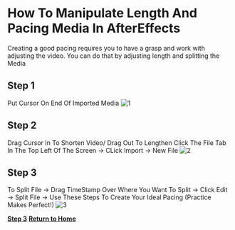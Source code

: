 # How To Manipulate Length And Pacing Media In AfterEffects

Creating a good pacing requires you to have a grasp and work with adjusting the video. You can do that by adjusting length and splitting the Media

## Step 1

Put Cursor On End Of Imported Media
![1](https://user-images.githubusercontent.com/97974825/204553722-96abd887-6df4-48d2-8c2b-1eda458798c2.png)


## Step 2

Drag Cursor In To Shorten Video/ Drag Out To Lengthen
Click The File Tab In The Top Left Of The Screen -> CLick Import -> New File
![2](https://user-images.githubusercontent.com/97974825/204553800-18f67103-18a4-430d-8a9c-c59ad0093514.png)

## Step 3
To Split File -> Drag TimeStamp Over Where You Want To Split -> Click Edit -> Split File -> Use These Steps To Create Your Ideal Pacing (Practice Makes Perfect!)
![3](https://user-images.githubusercontent.com/97974825/204556787-ef46f96f-44b4-4aba-9e00-1b967584c318.png)

[**Step 3**](README.md)
[**Return to Home**](README.md)
